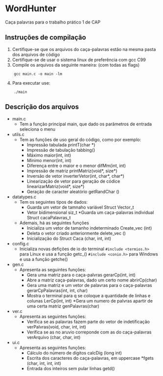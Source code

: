 # WordHunter
Caça palavras para o trabalho prático 1 de CAP
## Instruções de compilação
1. Certifique-se que os arquivos do caça-palavras estão na mesma pasta dos arquivos de código
2. Certifique-se de usar o sistema linux de preferência com gcc C99
3. Compile os arquivos da seguinte maneira: (com todas as flags)

```
    gcc main.c -o main -lm
```
4. Para executar use:

```
    ./main
```
## Descrição dos arquivos

* main.c
    - Tem a função principal main, que dado os parâmetros de entrada seleciona o menu
* utils.c
    - Tem as funções de uso geral do código, como por exemplo:
        * Impressão tabulada printT(char *)
        * Impressão de tabulação tabbing()
        * Máximo maior(int, int)
        * Mínimo menor(int, int)
        * Diferença entre o maior e o menor difMm(int, int)
        * Impressão de matriz printMatriz(void*, size*)
        * Inversão de vetor inverterVetor(int, char*, char*)
        * Linearização de vetor para geração de códice linearizarMatriz(void*, size*)
        * Geração de caracter aleatório getRandChar ()
* datatypes.c
    - Tem os seguintes tipos de dados:
        * Guarda um vetor de tamnaho variável Struct Vector_t
        * Vetor bidimensional siz_t
        *Guarda um caça-palavras individual Struct cacaPalavras_t
    - Ademais, há as seguintes funções
        * Inicializa um vetor de tamanho indeterminado Create_vec (int)
        * Deleta o vetor criado anteriormente delete_vec ()
        * Inicialização do Struct Caca (char, int, int)
* config.c
    - Inicializa novas defições de io do terminal 
        ```#include <termios.h>```
        para Linux e usa a função getc_()
        ```#include <conio.h>```
        para Windows e usa a função getche() 
* gen.c
    - Apresenta as seguintes funções:
        * Gera uma matriz para o caça-palvras gerarCp(int, int)
        * Abre a matriz caça-palavras, dado um certo nome abrirCp(char) 
        * Gera uma matriz e um vetor de palavras para o caça-palavras gerarCpPalavras(int, int, char)
        * Mostra o terminal para q se coloque a quantidade de linhas e colunas LerCp(int, int)
        *Gera um numero de palvras apartir de uma certa matriz genPalavras(char)
* ver.c
    - Apresenta as seguintes funções:
        * Verifica se as palavras fazem parte do vetor de indetificação verPalvras(void, char, int, int)   
        * Verifica se as no aruvio correponde com as do caça-palavras verArquivo (char, char, int)
* ui.c
    - Apresenta as seguintes funções:
        * Cálculo do número de digitos calcDig (long int)
        * Escrita dos caracteres do caça-palavras, em uppercase *fgets (char, int, int, int)
        * Entrada dos inteiros sem pular linhas getd()